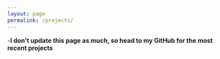 ```yaml
---
layout: page
permalink: /projects/
---
```


-**I don't update this page as much, so head to my GitHub for the most recent projects**
 
